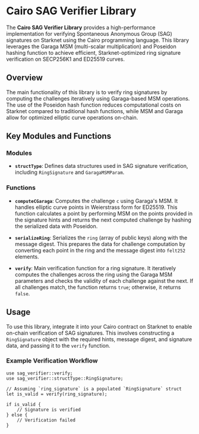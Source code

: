 # Cairo SAG Verifier Library

The **Cairo SAG Verifier Library** provides a high-performance implementation for verifying Spontaneous Anonymous Group (SAG) signatures on Starknet using the Cairo programming language. This library leverages the Garaga MSM (multi-scalar multiplication) and Poseidon hashing function to achieve efficient, Starknet-optimized ring signature verification on SECP256K1 and ED25519 curves.

## Overview

The main functionality of this library is to verify ring signatures by computing the challenges iteratively using Garaga-based MSM operations. The use of the Poseidon hash function reduces computational costs on Starknet compared to traditional hash functions, while MSM and Garaga allow for optimized elliptic curve operations on-chain.

## Key Modules and Functions

### Modules

- **`structType`**: Defines data structures used in SAG signature verification, including `RingSignature` and `GaragaMSMParam`.

### Functions

- **`computeCGaraga`**: Computes the challenge `c` using Garaga's MSM. It handles elliptic curve points in Weierstrass form for ED25519. This function calculates a point by performing MSM on the points provided in the signature hints and returns the next computed challenge by hashing the serialized data with Poseidon.

- **`serializeRing`**: Serializes the `ring` (array of public keys) along with the message digest. This prepares the data for challenge computation by converting each point in the ring and the message digest into `felt252` elements.

- **`verify`**: Main verification function for a ring signature. It iteratively computes the challenges across the ring using the Garaga MSM parameters and checks the validity of each challenge against the next. If all challenges match, the function returns `true`; otherwise, it returns `false`.

## Usage

To use this library, integrate it into your Cairo contract on Starknet to enable on-chain verification of SAG signatures. This involves constructing a `RingSignature` object with the required hints, message digest, and signature data, and passing it to the `verify` function.

### Example Verification Workflow

```cairo
use sag_verifier::verify;
use sag_verifier::structType::RingSignature;

// Assuming `ring_signature` is a populated `RingSignature` struct
let is_valid = verify(ring_signature);

if is_valid {
    // Signature is verified
} else {
    // Verification failed
}
```

